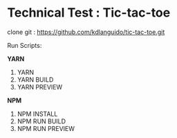 # Technical Test : Tic-tac-toe

clone git : https://github.com/kdlanguido/tic-tac-toe.git

Run Scripts: 


**YARN**

1. YARN
2. YARN BUILD
3. YARN PREVIEW

**NPM**

1. NPM INSTALL
2. NPM RUN BUILD
3. NPM RUN PREVIEW
